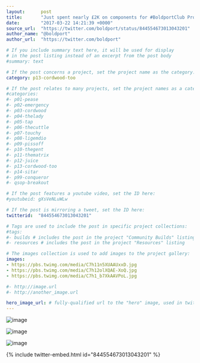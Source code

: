 ```yaml
---
layout:      post
title:       "Just spent nearly £2K on components for #BoldportClub Project #13, Cordwood Puzzle Too"
date:        "2017-03-22 14:21:39 +0000"
source_url:  "https://twitter.com/boldport/status/844554673013043201"
author_name: "@boldport"
author_url:  "https://twitter.com/boldport"

# If you include summary text here, it will be used for display
# in the post listing instead of an excerpt from the post body
#summary: text

# If the post concerns a project, set the project name as the category:
category: p13-cordwood-too

# If the post relates to many projects, set the project names as a categories array:
#categories:
#- p01-pease
#- p02-emergency
#- p03-cordwood
#- p04-thelady
#- p05-tap
#- p06-thecuttle
#- p07-touchy
#- p08-ligemdio
#- p09-pissoff
#- p10-thegent
#- p11-thematrix
#- p12-juice
#- p13-cordwood-too
#- p14-sitar
#- p99-conqueror
#- qsop-breakout

# If the post features a youtube video, set the ID here:
#youtubeid: gXsVeNLuWLw

# If the post is mirroring a tweet, set the ID here:
twitterid:  "844554673013043201"

# Tags are used to include the post in specific project collections:
#tags:
#- builds # includes the post in the project "Community Builds" listing
#- resources # includes the post in the project "Resources" listing

# The images collection is used to add images to the project gallery:
images:
- https://pbs.twimg.com/media/C7h11n5XUAAUxxD.jpg
- https://pbs.twimg.com/media/C7h12olXQAE-XoQ.jpg
- https://pbs.twimg.com/media/C7h1_b7XkAAVPoL.jpg

#- http://image.url
#- http://another_image.url

hero_image_url: # fully-qualified url to the "hero" image, used in twitter cards for example
---
```


![image](https://pbs.twimg.com/media/C7h11n5XUAAUxxD.jpg)

![image](https://pbs.twimg.com/media/C7h12olXQAE-XoQ.jpg)

![image](https://pbs.twimg.com/media/C7h1_b7XkAAVPoL.jpg)

{% include twitter-embed.html id="844554673013043201" %}


